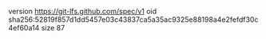version https://git-lfs.github.com/spec/v1
oid sha256:52819f857d1dd5457e03c43837ca5a35ac9325e88198a4e2fefdf30c4ef60a14
size 87
